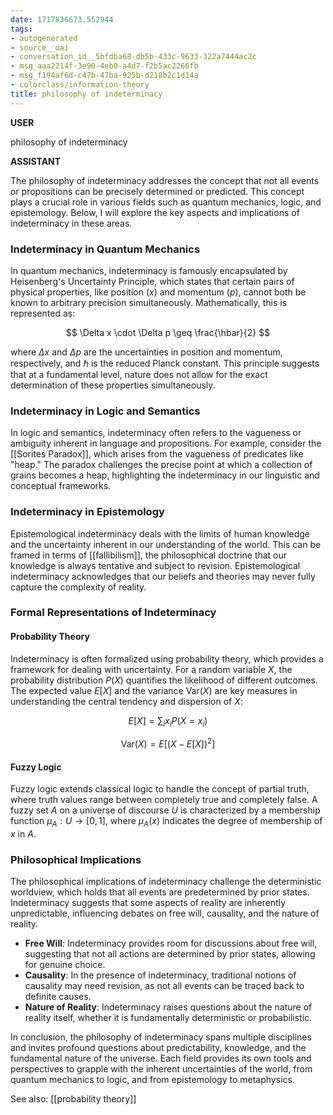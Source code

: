 ```yaml
---
date: 1717836673.552944
tags:
- autogenerated
- source__oai
- conversation_id__5bfdba68-db5b-433c-9633-322a7444ac2c
- msg_aaa2214f-3e90-4eb0-a4d7-f2b5ac2266fb
- msg_f194af6d-c47b-47ba-925b-d218b2c1d14a
- colorclass/information-theory
title: philosophy of indeterminacy
---
```


**USER**

philosophy of indeterminacy


**ASSISTANT**

The philosophy of indeterminacy addresses the concept that not all events or propositions can be precisely determined or predicted. This concept plays a crucial role in various fields such as quantum mechanics, logic, and epistemology. Below, I will explore the key aspects and implications of indeterminacy in these areas.

### Indeterminacy in Quantum Mechanics

In quantum mechanics, indeterminacy is famously encapsulated by Heisenberg's Uncertainty Principle, which states that certain pairs of physical properties, like position ($x$) and momentum ($p$), cannot both be known to arbitrary precision simultaneously. Mathematically, this is represented as:

$$
\Delta x \cdot \Delta p \geq \frac{\hbar}{2}
$$

where $\Delta x$ and $\Delta p$ are the uncertainties in position and momentum, respectively, and $\hbar$ is the reduced Planck constant. This principle suggests that at a fundamental level, nature does not allow for the exact determination of these properties simultaneously.

### Indeterminacy in Logic and Semantics

In logic and semantics, indeterminacy often refers to the vagueness or ambiguity inherent in language and propositions. For example, consider the [[Sorites Paradox]], which arises from the vagueness of predicates like "heap." The paradox challenges the precise point at which a collection of grains becomes a heap, highlighting the indeterminacy in our linguistic and conceptual frameworks.

### Indeterminacy in Epistemology

Epistemological indeterminacy deals with the limits of human knowledge and the uncertainty inherent in our understanding of the world. This can be framed in terms of [[fallibilism]], the philosophical doctrine that our knowledge is always tentative and subject to revision. Epistemological indeterminacy acknowledges that our beliefs and theories may never fully capture the complexity of reality.

### Formal Representations of Indeterminacy

#### Probability Theory

Indeterminacy is often formalized using probability theory, which provides a framework for dealing with uncertainty. For a random variable $X$, the probability distribution $P(X)$ quantifies the likelihood of different outcomes. The expected value $E[X]$ and the variance $\text{Var}(X)$ are key measures in understanding the central tendency and dispersion of $X$:

$$
E[X] = \sum_{i} x_i P(X = x_i)
$$

$$
\text{Var}(X) = E[(X - E[X])^2]
$$

#### Fuzzy Logic

Fuzzy logic extends classical logic to handle the concept of partial truth, where truth values range between completely true and completely false. A fuzzy set $A$ on a universe of discourse $U$ is characterized by a membership function $\mu_A: U \to [0,1]$, where $\mu_A(x)$ indicates the degree of membership of $x$ in $A$.

### Philosophical Implications

The philosophical implications of indeterminacy challenge the deterministic worldview, which holds that all events are predetermined by prior states. Indeterminacy suggests that some aspects of reality are inherently unpredictable, influencing debates on free will, causality, and the nature of reality.

- **Free Will**: Indeterminacy provides room for discussions about free will, suggesting that not all actions are determined by prior states, allowing for genuine choice.
- **Causality**: In the presence of indeterminacy, traditional notions of causality may need revision, as not all events can be traced back to definite causes.
- **Nature of Reality**: Indeterminacy raises questions about the nature of reality itself, whether it is fundamentally deterministic or probabilistic.

In conclusion, the philosophy of indeterminacy spans multiple disciplines and invites profound questions about predictability, knowledge, and the fundamental nature of the universe. Each field provides its own tools and perspectives to grapple with the inherent uncertainties of the world, from quantum mechanics to logic, and from epistemology to metaphysics.

See also: [[probability theory]]